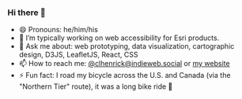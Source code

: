 ### Hi there 👋

- 😄 Pronouns: he/him/his
- 🔭 I’m typically working on web accessibility for Esri products.
- 💬 Ask me about: web prototyping, data visualization, cartographic design, D3JS, LeafletJS, React, CSS
- 📫 How to reach me: [@clhenrick@indieweb.social](https://indieweb.social/@clhenrick) or [my website](https://clhenrick.io/contact/)
- ⚡ Fun fact: I road my bicycle across the U.S. and Canada (via the "Northern Tier" route), it was a long bike ride 🚴
